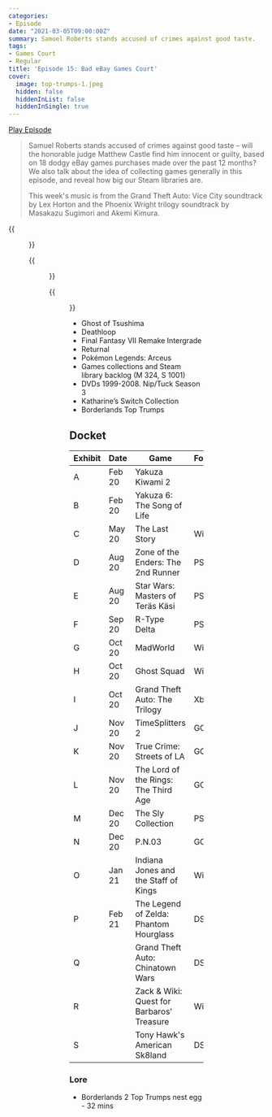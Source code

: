 ```yaml
---
categories:
- Episode
date: "2021-03-05T09:00:00Z"
summary: Samuel Roberts stands accused of crimes against good taste.
tags:
- Games Court
- Regular
title: 'Episode 15: Bad eBay Games Court'
cover: 
  image: top-trumps-1.jpeg
  hidden: false
  hiddenInList: false
  hiddenInSingle: true
---
```


[Play Episode](https://shows.acast.com/the-back-page-a-video-games-podcast/episodes/6249ec71be92a6001320e9cb)
> Samuel Roberts stands accused of crimes against good taste – will the honorable judge Matthew Castle find him innocent or guilty, based on 18 dodgy eBay games purchases made over the past 12 months? We also talk about the idea of collecting games generally in this episode, and reveal how big our Steam libraries are.
>
> This week's music is from the Grand Theft Auto: Vice City soundtrack by Lex Horton and the Phoenix Wright trilogy soundtrack by Masakazu Sugimori and Akemi Kimura.

{{<figure 
  src="judge-castle-2.jpeg" 
  caption="Image Credit: Chris Doherty" 
  alt="Judge Castle">}}

{{<figure 
  src="top-trumps-1.jpeg" 
  caption="Image Credit: Joe Skrebels" 
  alt="Top Trumps">}}

{{<figure 
    src="top-trumps-2.jpeg"
    alt="Top Trumps" >}}


- Ghost of Tsushima
- Deathloop
- Final Fantasy VII Remake Intergrade
- Returnal
- Pokémon Legends: Arceus
- Games collections and Steam library backlog (M 324, S 1001)
- DVDs 1999-2008. Nip/Tuck Season 3
- Katharine’s Switch Collection
- Borderlands Top Trumps

## Docket

|Exhibit  | Date  | Game | Format | Price | Verdict |
|--|---|---|---|--|--|
|A | Feb 20 | Yakuza Kiwami 2 |  | £12.99 | Not Guilty |
|B | Feb 20 | Yakuza 6: The Song of Life|  | £10 | Not Guilty |
|C | May 20 | The Last Story| Wii | £43 | Not Guilty |
|D | Aug 20 | Zone of the Enders: The 2nd Runner |  PS4| £5.95|  Guilty |
|E | Aug 20| Star Wars: Masters of Teräs Käsi  | PS1 | £8.95 | Guilty |
|F | Sep 20 | R-Type Delta | PS1 | £7.16 | Not Guilty |
|G | Oct 20 | MadWorld| Wii | £3.94 | Not Guilty |
|H | Oct 20 | Ghost Squad | Wii | £2.50 | Not Guilty |
|I | Oct 20 | Grand Theft Auto: The Trilogy |Xbox | £10 | Not Guilty |
|J | Nov 20 | TimeSplitters 2 |GC |  £12.95| Guilty |
|K | Nov 20 | True Crime: Streets of LA | GC| £1.80| Guilty |
|L |Nov 20  | The Lord of the Rings: The Third Age| GC | £10.49 | Not Guilty |
|M | Dec 20 | The Sly Collection | PS3 | £12.80 |  Guilty |
|N | Dec 20 | P.N.03 | GC | £10 | Not Guilty |
| O| Jan 21| Indiana Jones and the Staff of Kings|Wii | £4.45 | Not Guilty |
|P | Feb 21 | The Legend of Zelda: Phantom Hourglass | DS | £12.98 | Not Guilty |
|Q | | Grand Theft Auto: Chinatown Wars| DS| £7.95 | Not Guilty |
|R | | Zack & Wiki: Quest for Barbaros' Treasure |Wii | £5.21| Not Guilty |
|S | | Tony Hawk's American Sk8land | DS | £11.95 | Not Guilty |

### Lore

- Borderlands 2 Top Trumps nest egg - 32 mins